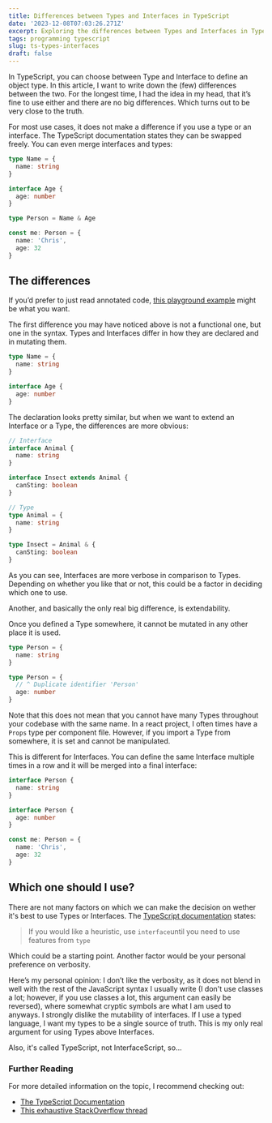 ```yaml
---
title: Differences between Types and Interfaces in TypeScript
date: '2023-12-08T07:03:26.271Z'
excerpt: Exploring the differences between Types and Interfaces in TypeScript, and which to use
tags: programming typescript
slug: ts-types-interfaces
draft: false
---
```


In TypeScript, you can choose between Type and Interface to define an object type. In this article, I want to write down the (few) differences between the two.
For the longest time, I had the idea in my head, that it’s fine to use either and there are no big differences. Which turns out to be very close to the truth.

For most use cases, it does not make a difference if you use a type or an interface. The TypeScript documentation states they can be swapped freely. You can even merge interfaces and types:

```ts
type Name = {
  name: string
}

interface Age {
  age: number
}

type Person = Name & Age

const me: Person = {
  name: 'Chris',
  age: 32
}
```

## The differences
If you’d prefer to just read annotated code, [this playground example](https://www.typescriptlang.org/play#example/types-vs-interfaces) might be what you want.

The first difference you may have noticed above is not a functional one, but one in the syntax. Types and Interfaces differ in how they are declared and in mutating them.

```ts
type Name = {
  name: string
}

interface Age {
  age: number
}
```

The declaration looks pretty similar, but when we want to extend an Interface or a Type, the differences are more obvious:

```ts
// Interface
interface Animal {
  name: string
}

interface Insect extends Animal {
  canSting: boolean
}

// Type
type Animal = {
  name: string
}

type Insect = Animal & {
  canSting: boolean
}
```

As you can see, Interfaces are more verbose in comparison to Types. Depending on whether you like that or not, this could be a factor in deciding which one to use.

Another, and basically the only real big difference, is extendability.

Once you defined a Type somewhere, it cannot be mutated in any other place it is used. 

```ts
type Person = {
  name: string
}

type Person = {
  // ^ Duplicate identifier 'Person'
  age: number
}
```

Note that this does not mean that you cannot have many Types throughout your codebase with the same name. In a react project, I often times have a `Props` type per component file. However, if you import a Type from somewhere, it is set and cannot be manipulated.

This is different for Interfaces. You can define the same Interface multiple times in a row and it will be merged into a final interface:

```ts
interface Person {
  name: string
}

interface Person {
  age: number
}

const me: Person = {
  name: 'Chris',
  age: 32
}
```

## Which one should I use?
There are not many factors on which we can make the decision on wether it's best to use Types or Interfaces. The [TypeScript documentation](https://www.typescriptlang.org/docs/handbook/2/everyday-types.html#differences-between-type-aliases-and-interfaces) states:

> If you would like a heuristic, use `interface`until you need to use features from `type`

Which could be a starting point. Another factor would be your personal preference on verbosity. 

Here’s my personal opinion: I don’t like the verbosity, as it does not blend in well with the rest of the JavaScript syntax I usually write (I don't use classes a lot; however, if you use classes a lot, this argument can easily be reversed), where somewhat cryptic symbols are what I am used to anyways.
I strongly dislike the mutability of interfaces. If I use a typed language, I want my types to be a single source of truth. This is my only real argument for using Types above Interfaces. 

Also, it's called TypeScript, not InterfaceScript, so...

### Further Reading 
For more detailed information on the topic, I recommend checking out:
- [The TypeScript Documentation](https://www.typescriptlang.org/docs/handbook/2/everyday-types.html#differences-between-type-aliases-and-interfaces)
- [This exhaustive StackOverflow thread](https://stackoverflow.com/questions/37233735/interfaces-vs-types-in-typescript)
